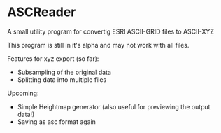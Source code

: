 # ASCReader
A small utility program for convertig ESRI ASCII-GRID files to ASCII-XYZ

This program is still in it's alpha and may not work with all files.

Features for xyz export (so far):
  - Subsampling of the original data
  - Splitting data into multiple files
  
Upcoming:
  - Simple Heightmap generator (also useful for previewing the output data!)
  - Saving as asc format again
